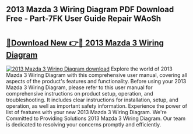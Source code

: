 ## 2013 Mazda 3 Wiring Diagram PDF Download Free - Part-7FK User Guide Repair WAoSh

# <h2><a href="http://dfmm82e.blite.top/?on=2013+Mazda+3+Wiring+Diagram">🔗Download New 👉🔴 2013 Mazda 3 Wiring Diagram</a></h2>

[![2013 Mazda 3 Wiring Diagram download](https://i.imgur.com/lujVjoI.png)](http://dfmm82e.blite.top/?on=2013+Mazda+3+Wiring+Diagram)
Explore the world of 2013 Mazda 3 Wiring Diagram with this comprehensive user manual, covering all aspects of the product's features and functionality. Before using your 2013 Mazda 3 Wiring Diagram, please refer to this user manual for comprehensive instructions on product setup, operation, and troubleshooting. It includes clear instructions for installation, setup, and operation, as well as important safety information. Experience the power of list of features with your new 2013 Mazda 3 Wiring Diagram. We're Committed to Providing Solutions 2013 Mazda 3 Wiring Diagram. Our team is dedicated to resolving your concerns promptly and efficiently.

